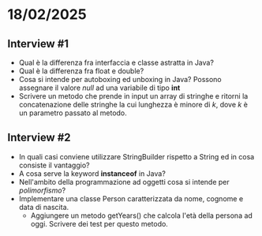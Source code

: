 # 18/02/2025
## Interview #1
- Qual è la differenza fra interfaccia e classe astratta in Java?
- Qual è la differenza fra float e double?
- Cosa si intende per autoboxing ed unboxing in Java? Possono assegnare il valore *null* ad una variabile di tipo **int**
- Scrivere un metodo che prende in input un array di stringhe e ritorni la concatenazione delle stringhe la cui lunghezza è minore di *k*, dove *k* è un parametro passato al metodo.

## Interview #2
- In quali casi conviene utilizzare StringBuilder rispetto a String ed in cosa consiste il vantaggio?
- A cosa serve la keyword **instanceof** in Java?
- Nell'ambito della programmazione ad oggetti cosa si intende per *polimorfismo*?
- Implementare una classe Person caratterizzata da nome, cognome e data di nascita.
  - Aggiungere un metodo getYears() che calcola l'età della persona ad oggi. Scrivere dei test per questo metodo.
